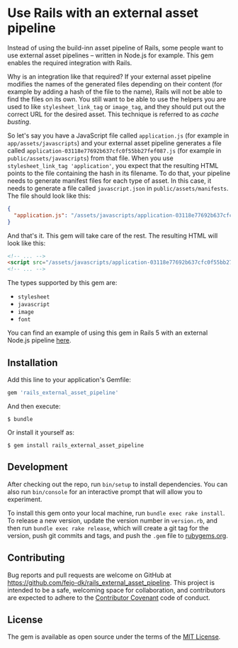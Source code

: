 # Use Rails with an external asset pipeline

Instead of using the build-inn asset pipeline of Rails, some people want to use external asset pipelines – written in Node.js for example. This gem enables the required integration with Rails.

Why is an integration like that required? If your external asset pipeline modifies the names of the generated files depending on their content (for example by adding a hash of the file to the name), Rails will not be able to find the files on its own. You still want to be able to use the helpers you are used to like `stylesheet_link_tag` or `image_tag`, and they should put out the correct URL for the desired asset. This technique is referred to as *cache busting*.

So let's say you have a JavaScript file called `application.js` (for example in `app/assets/javascripts`) and your external asset pipeline generates a file called `application-03118e77692b637cfc0f55bb27fef087.js` (for example in `public/assets/javascripts`) from that file. When you use `stylesheet_link_tag 'application'`, you expect that the resulting HTML points to the file containing the hash in its filename. To do that, your pipeline needs to generate manifest files for each type of asset. In this case, it needs to generate a file called `javascript.json` in `public/assets/manifests`. The file should look like this:

```json
{
  "application.js": "/assets/javascripts/application-03118e77692b637cfc0f55bb27fef087.js"
}
```

And that's it. This gem will take care of the rest. The resulting HTML will look like this:

```html
<!-- ... -->
<script src="/assets/javascripts/application-03118e77692b637cfc0f55bb27fef087.js" data-turbolinks-track="reload"></script>
<!-- ... -->
```

The types supported by this gem are:

* `stylesheet`
* `javascript`
* `image`
* `font`

You can find an example of using this gem in Rails 5 with an external Node.js pipeline [here](https://github.com/moonglum/rails-5-and-node-asset-pipeline).

## Installation

Add this line to your application's Gemfile:

```ruby
gem 'rails_external_asset_pipeline'
```

And then execute:

```
$ bundle
```

Or install it yourself as:

```
$ gem install rails_external_asset_pipeline
```

## Development

After checking out the repo, run `bin/setup` to install dependencies. You can also run `bin/console` for an interactive prompt that will allow you to experiment.

To install this gem onto your local machine, run `bundle exec rake install`. To release a new version, update the version number in `version.rb`, and then run `bundle exec rake release`, which will create a git tag for the version, push git commits and tags, and push the `.gem` file to [rubygems.org](https://rubygems.org).

## Contributing

Bug reports and pull requests are welcome on GitHub at https://github.com/fejo-dk/rails_external_asset_pipeline. This project is intended to be a safe, welcoming space for collaboration, and contributors are expected to adhere to the [Contributor Covenant](http://contributor-covenant.org) code of conduct.

## License

The gem is available as open source under the terms of the [MIT License](http://opensource.org/licenses/MIT).

